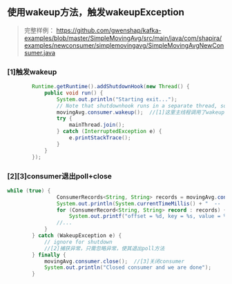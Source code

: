 
## 使用wakeup方法，触发wakeupException

> 完整样例：
> https://github.com/gwenshap/kafka-examples/blob/master/SimpleMovingAvg/src/main/java/com/shapira/examples/newconsumer/simplemovingavg/SimpleMovingAvgNewConsumer.java  

### [1]触发wakeup
```java
        Runtime.getRuntime().addShutdownHook(new Thread() {
            public void run() {
                System.out.println("Starting exit...");
                // Note that shutdownhook runs in a separate thread, so the only thing we can safely do to a consumer is wake it up
                movingAvg.consumer.wakeup();  //[1]这里主线程调用了wakeup方法
                try {
                    mainThread.join();
                } catch (InterruptedException e) {
                    e.printStackTrace();
                }
            }
        });
```

### [2][3]consumer退出poll+close
```java
while (true) {
                ConsumerRecords<String, String> records = movingAvg.consumer.poll(1000);
                System.out.println(System.currentTimeMillis() + "  --  waiting for data...");
                for (ConsumerRecord<String, String> record : records) {
                    System.out.printf("offset = %d, key = %s, value = %s\n", record.offset(), record.key(), record.value());
                //...
            }
        } catch (WakeupException e) {
            // ignore for shutdown
            //[2]捕获异常，只需忽略异常，使其退出poll方法
        } finally {
            movingAvg.consumer.close();  //[3]关闭consumer
            System.out.println("Closed consumer and we are done");
        }
```
